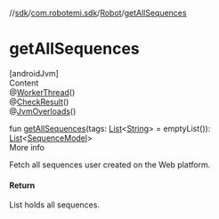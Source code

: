 //[sdk](../../../index.md)/[com.robotemi.sdk](../index.md)/[Robot](index.md)/[getAllSequences](get-all-sequences.md)



# getAllSequences  
[androidJvm]  
Content  
@[WorkerThread](https://developer.android.com/reference/kotlin/androidx/annotation/WorkerThread.html)()  
@[CheckResult](https://developer.android.com/reference/kotlin/androidx/annotation/CheckResult.html)()  
@[JvmOverloads](https://kotlinlang.org/api/latest/jvm/stdlib/kotlin.jvm/-jvm-overloads/index.html)()  
  
fun [getAllSequences](get-all-sequences.md)(tags: [List](https://kotlinlang.org/api/latest/jvm/stdlib/kotlin.collections/-list/index.html)<[String](https://kotlinlang.org/api/latest/jvm/stdlib/kotlin/-string/index.html)> = emptyList()): [List](https://kotlinlang.org/api/latest/jvm/stdlib/kotlin.collections/-list/index.html)<[SequenceModel](../../com.robotemi.sdk.sequence/-sequence-model/index.md)>  
More info  


Fetch all sequences user created on the Web platform.



#### Return  


List holds all sequences.

  



